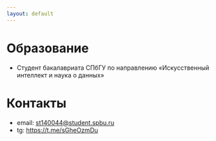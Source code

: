 ```yaml
---
layout: default
---
```


# Образование
- Студент бакалавриата СПбГУ по направлению «Искусственный интеллект и наука о данных»

# Контакты
- email: st140044@student.spbu.ru
- tg: https://t.me/sGheOzmDu

